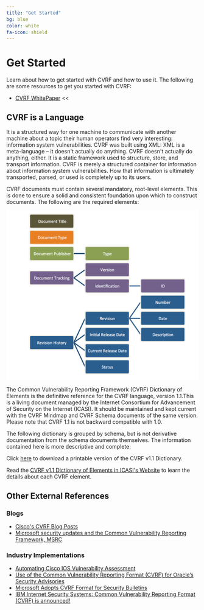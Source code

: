 ```yaml
---
title: "Get Started"
bg: blue
color: white
fa-icon: shield
---
```


# Get Started
 Learn about how to get started with CVRF and how to use it. The following are some resources to get you started with CVRF:

  * [CVRF WhitePaper](http://www.icasi.org/wp-content/uploads/2015/06/ICASI_CVRF1.1_White_Paper.pdf) <<

## CVRF is a Language
It is a structured way for one machine to communicate with another machine about a topic their human operators find very interesting: information system vulnerabilities. CVRF was built using XML: XML is a meta-language – it doesn't actually do anything. CVRF doesn't actually do anything, either. It is a static framework used to structure, store, and transport information. CVRF is merely a structured container for information about information system vulnerabilities. How that information is ultimately transported, parsed, or used is completely up to its users.

CVRF documents must contain several mandatory, root-level elements. This is done to ensure a solid and consistent foundation upon which to construct documents. The following are the required elements:

![CVRF 1.1 required elements](img/requiredFieldsCVRF1-1.png)


The Common Vulnerability Reporting Framework (CVRF) Dictionary of Elements is the definitive reference for the CVRF language, version 1.1.This is a living document managed by the Internet Consortium for Advancement of Security on the Internet (ICASI). It should be maintained and kept current with the CVRF Mindmap and CVRF Schema documents of the same version. Please note that CVRF 1.1 is not backward compatible with 1.0.

The following dictionary is grouped by schema, but is not derivative documentation from the schema documents themselves. The information contained here is more descriptive and complete.

Click [here](http://www.icasi.org/cvrf-v1-1-dictionary-of-elements/docs/CVRF-dictionary-1.1.pdf) to download a printable version of the CVRF v1.1 Dictionary.

Read the [CVRF v1.1 Dictionary of Elements in ICASI's Website](http://www.icasi.org/cvrf-v1-1-dictionary-of-elements/) to learn the details about each CVRF element.

## Other External References
### Blogs
 * [Cisco's CVRF Blog Posts](http://blogs.cisco.com/tag/cvrf)
 * [Microsoft security updates and the Common Vulnerability Reporting Framework, MSRC](http://blogs.technet.com/b/msrc/archive/2012/05/17/microsoft-security-updates-and-the-common-vulnerability-reporting-framework.aspx)


### Industry Implementations

 * [Automating Cisco IOS Vulnerability Assessment](http://blogs.cisco.com/security/automating-cisco-ios-vulnerability-assessment)
 * [Use of the Common Vulnerability Reporting Format (CVRF) for Oracle’s Security Advisories](https://blogs.oracle.com/security/entry/use_of_the_common_vulnerability)
 * [Microsoft Adopts CVRF Format for Security Bulletins](http://threatpost.com/en_us/blogs/microsoft-adopts-cvrf-format-security-bulletins-051812)
 * [IBM Internet Security Systems: Common Vulnerability Reporting Format (CVRF) is announced!](http://blogs.iss.net/archive/CVRF_announced.html)